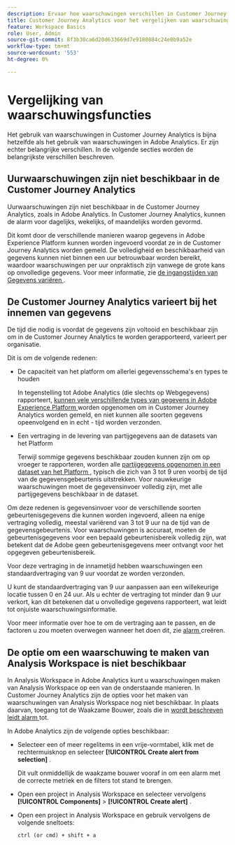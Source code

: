 ```yaml
---
description: Ervaar hoe waarschuwingen verschillen in Customer Journey Analytics met Adobe Analytics
title: Customer Journey Analytics voor het vergelijken van waarschuwingen met Adobe Analytics
feature: Workspace Basics
role: User, Admin
source-git-commit: 8f3b30ca6d20d633669d7e9180884c24e0b9a52e
workflow-type: tm+mt
source-wordcount: '553'
ht-degree: 0%

---
```


# Vergelijking van waarschuwingsfuncties

Het gebruik van waarschuwingen in Customer Journey Analytics is bijna hetzelfde als het gebruik van waarschuwingen in Adobe Analytics. Er zijn echter belangrijke verschillen. In de volgende secties worden de belangrijkste verschillen beschreven.

## Uurwaarschuwingen zijn niet beschikbaar in de Customer Journey Analytics

Uurwaarschuwingen zijn niet beschikbaar in de Customer Journey Analytics, zoals in Adobe Analytics. In Customer Journey Analytics, kunnen de alarm voor dagelijks, wekelijks, of maandelijks worden gevormd.

Dit komt door de verschillende manieren waarop gegevens in Adobe Experience Platform kunnen worden ingevoerd voordat ze in de Customer Journey Analytics worden gemeld. De volledigheid en beschikbaarheid van gegevens kunnen niet binnen een uur betrouwbaar worden bereikt, waardoor waarschuwingen per uur onpraktisch zijn vanwege de grote kans op onvolledige gegevens. Voor meer informatie, zie [ de ingangstijden van Gegevens variëren ](#data-ingestion-times-vary-in-customer-journey-analytics).

## De Customer Journey Analytics varieert bij het innemen van gegevens

De tijd die nodig is voordat de gegevens zijn voltooid en beschikbaar zijn om in de Customer Journey Analytics te worden gerapporteerd, varieert per organisatie.

Dit is om de volgende redenen:

* De capaciteit van het platform om allerlei gegevensschema&#39;s en types te houden

  In tegenstelling tot Adobe Analytics (die slechts op Webgegevens) rapporteert, [ kunnen vele verschillende types van gegevens in Adobe Experience Platform ](/help/data-ingestion/data-ingestion.md) worden opgenomen om in Customer Journey Analytics worden gemeld, en niet kunnen alle soorten gegevens opeenvolgend en in echt - tijd worden verzonden.

* Een vertraging in de levering van partijgegevens aan de datasets van het Platform

  Terwijl sommige gegevens beschikbaar zouden kunnen zijn om op vroeger te rapporteren, worden alle [ partijgegevens opgenomen in een dataset van het Platform ](/help/data-ingestion/data-ingestion.md#ingest-and-use-batch-data.), typisch die zich van 3 tot 9 uren voorbij de tijd van de gegevensgebeurtenis uitstrekken. Voor nauwkeurige waarschuwingen moet de gegevensinvoer volledig zijn, met alle partijgegevens beschikbaar in de dataset. <!--3 to 9 hours is a sweet spot, what we are suggesting.  -->

Om deze redenen is gegevensinvoer voor de verschillende soorten gebeurtenisgegevens die kunnen worden ingevoerd, alleen na enige vertraging volledig, meestal variërend van 3 tot 9 uur na de tijd van de gegevensgebeurtenis. Voor waarschuwingen is accuraat, moeten de gebeurtenisgegevens voor een bepaald gebeurtenisbereik volledig zijn, wat betekent dat de Adobe geen gebeurtenisgegevens meer ontvangt voor het opgegeven gebeurtenisbereik.

Voor deze vertraging in de innametijd hebben waarschuwingen een standaardvertraging van 9 uur voordat ze worden verzonden.

U kunt de standaardvertraging van 9 uur aanpassen aan een willekeurige locatie tussen 0 en 24 uur. Als u echter de vertraging tot minder dan 9 uur verkort, kan dit betekenen dat u onvolledige gegevens rapporteert, wat leidt tot onjuiste waarschuwingsinformatie.

Voor meer informatie over hoe te om de vertraging aan te passen, en de factoren u zou moeten overwegen wanneer het doen dit, zie [ alarm ](/help/components/c-intelligent-alerts/alert-builder.md) creëren.

<!-- Starting with "However," the rest of this information should probably go into the actual documentation where we document the option to adjust the delay. -->

## De optie om een waarschuwing te maken van Analysis Workspace is niet beschikbaar

In Analysis Workspace in Adobe Analytics kunt u waarschuwingen maken van Analysis Workspace op een van de onderstaande manieren. In Customer Journey Analytics zijn de opties voor het maken van waarschuwingen van Analysis Workspace nog niet beschikbaar. In plaats daarvan, toegang tot de Waakzame Bouwer, zoals die in [ wordt beschreven leidt alarm ](/help/components/c-intelligent-alerts/alert-builder.md) tot.

In Adobe Analytics zijn de volgende opties beschikbaar:

* Selecteer een of meer regelitems in een vrije-vormtabel, klik met de rechtermuisknop en selecteer **[!UICONTROL Create alert from selection]** .

  Dit vult onmiddellijk de waakzame bouwer vooraf in om een alarm met de correcte metriek en de filters tot stand te brengen.

* Open een project in Analysis Workspace en selecteer vervolgens **[!UICONTROL Components]** > **[!UICONTROL Create alert]** .

* Open een project in Analysis Workspace en gebruik vervolgens de volgende sneltoets:

  `ctrl (or cmd) + shift + a`






